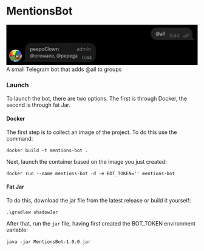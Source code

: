 # MentionsBot
![](pictures/preview.png)
A small Telegram bot that adds @all to groups

### Launch
To launch the bot, there are two options. The first is through Docker, the second is through fat Jar.

#### Docker
The first step is to collect an image of the project. To do this use the command:

```shell
docker build -t mentions-bot .
```

Next, launch the container based on the image you just created:

```shell
docker run --name mentions-bot -d -e BOT_TOKEN='' mentions-bot
```

#### Fat Jar
To do this, download the jar file from the latest release or build it yourself:

```shell
.\gradlew shadowJar
```

After that, run the `jar` file, having first created the BOT_TOKEN environment variable:
```shell
java -jar MentionsBot-1.0.0.jar
```
